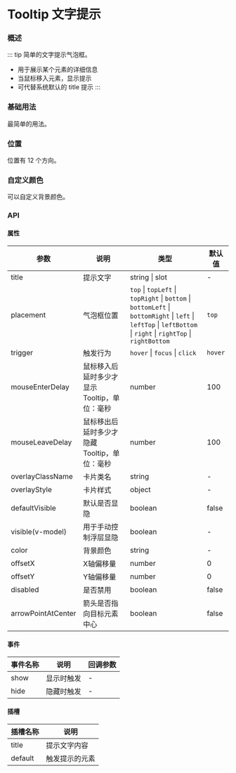 # Tooltip 文字提示

### 概述
::: tip
简单的文字提示气泡框。

- 用于展示某个元素的详细信息
- 当鼠标移入元素，显示提示
- 可代替系统默认的 title 提示
:::

### 基础用法

最简单的用法。

<demo src="../demos/tooltip/tooltip-01-base.vue"></demo>

### 位置

位置有 12 个方向。

<demo src="../demos/tooltip/tooltip-02-placement.vue"></demo>

### 自定义颜色

可以自定义背景颜色。

<demo src="../demos/tooltip/tooltip-03-color.vue"></demo>

### API

#### 属性

| 参数 | 说明 | 类型 | 默认值 |
| --- | --- | --- | --- |
| title | 提示文字 | string \| slot | - |
| placement | 气泡框位置 | `top` \| `topLeft` \| `topRight` \| `bottom` \| `bottomLeft` \| `bottomRight` \| `left` \| `leftTop` \| `leftBottom` \| `right` \| `rightTop` \| `rightBottom` | `top` |
| trigger | 触发行为 | `hover` \| `focus` \| `click` | `hover` |
| mouseEnterDelay | 鼠标移入后延时多少才显示 Tooltip，单位：毫秒 | number | 100 |
| mouseLeaveDelay | 鼠标移出后延时多少才隐藏 Tooltip，单位：毫秒 | number | 100 |
| overlayClassName | 卡片类名 | string | - |
| overlayStyle | 卡片样式 | object | - |
| defaultVisible | 默认是否显隐 | boolean | false |
| visible(v-model) | 用于手动控制浮层显隐 | boolean | - |
| color | 背景颜色 | string | - |
| offsetX | X轴偏移量 | number | 0 |
| offsetY | Y轴偏移量 | number | 0 |
| disabled | 是否禁用 | boolean | false |
| arrowPointAtCenter | 箭头是否指向目标元素中心 | boolean | false |

#### 事件

| 事件名称 | 说明 | 回调参数 |
| --- | --- | --- |
| show | 显示时触发 | - |
| hide | 隐藏时触发 | - |

#### 插槽

| 插槽名称 | 说明 |
| --- | --- |
| title | 提示文字内容 |
| default | 触发提示的元素 | 